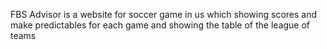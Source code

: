 FBS Advisor is a website for soccer game in us which showing scores and make predictables for each game and showing the table of the league of teams 
